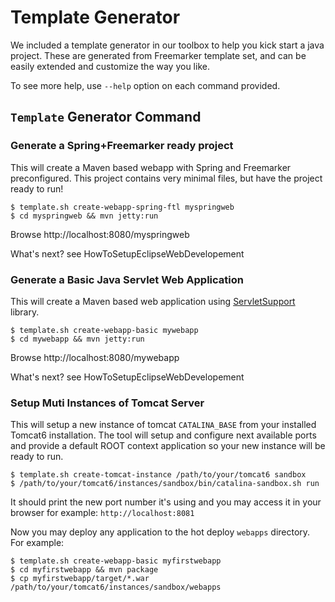 # Template Generator #

We included a template generator in our toolbox to help you kick start a java project. These are generated from Freemarker template set, and can be easily extended and customize the way you like.

To see more help, use `--help` option on each command provided.

## `Template` Generator Command ##

### Generate a Spring+Freemarker ready project ###
This will create a Maven based webapp with Spring and Freemarker preconfigured. This project contains very minimal files, but have the project ready to run!

```
$ template.sh create-webapp-spring-ftl myspringweb
$ cd myspringweb && mvn jetty:run
```

Browse http://localhost:8080/myspringweb

What's next? see HowToSetupEclipseWebDevelopement

### Generate a Basic Java Servlet Web Application ###
This will create a Maven based web application using [ServletSupport](ServletSupport.md) library.

```
$ template.sh create-webapp-basic mywebapp
$ cd mywebapp && mvn jetty:run
```

Browse http://localhost:8080/mywebapp

What's next? see HowToSetupEclipseWebDevelopement

### Setup Muti Instances of Tomcat Server ###
This will setup a new instance of tomcat `CATALINA_BASE` from your installed Tomcat6 installation. The tool will setup and configure next available ports and provide a default ROOT context application so your new instance will be ready to run.

```
$ template.sh create-tomcat-instance /path/to/your/tomcat6 sandbox
$ /path/to/your/tomcat6/instances/sandbox/bin/catalina-sandbox.sh run
```
It should print the new port number it's using and you may access it in your browser for example: `http://localhost:8081`

Now you may deploy any application to the hot deploy `webapps` directory. For example:
```
$ template.sh create-webapp-basic myfirstwebapp
$ cd myfirstwebapp && mvn package
$ cp myfirstwebapp/target/*.war /path/to/your/tomcat6/instances/sandbox/webapps
```